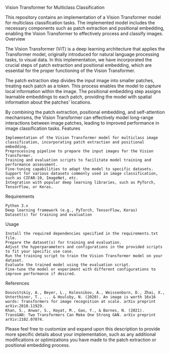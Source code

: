 Vision Transformer for Multiclass Classification

This repository contains an implementation of a Vision Transformer model for multiclass classification tasks. The implemented model includes the necessary components such as patch extraction and positional embedding, enabling the Vision Transformer to effectively process and classify images.
Overview

The Vision Transformer (ViT) is a deep learning architecture that applies the Transformer model, originally introduced for natural language processing tasks, to visual data. In this implementation, we have incorporated the crucial steps of patch extraction and positional embedding, which are essential for the proper functioning of the Vision Transformer.

The patch extraction step divides the input image into smaller patches, treating each patch as a token. This process enables the model to capture local information within the image. The positional embedding step assigns learnable embeddings to each patch, providing the model with spatial information about the patches' locations.

By combining the patch extraction, positional embedding, and self-attention mechanisms, the Vision Transformer can effectively model long-range interactions between image patches, leading to improved performance in image classification tasks.
Features

    Implementation of the Vision Transformer model for multiclass image classification, incorporating patch extraction and positional embedding.
    Preprocessing pipeline to prepare the input images for the Vision Transformer.
    Training and evaluation scripts to facilitate model training and performance assessment.
    Fine-tuning capabilities to adapt the model to specific datasets.
    Support for various datasets commonly used in image classification, such as CIFAR-10, ImageNet, etc.
    Integration with popular deep learning libraries, such as PyTorch, TensorFlow, or Keras.

Requirements

    Python 3.x
    Deep learning framework (e.g., PyTorch, TensorFlow, Keras)
    Dataset(s) for training and evaluation

Usage

    Install the required dependencies specified in the requirements.txt file.
    Prepare the dataset(s) for training and evaluation.
    Adjust the hyperparameters and configurations in the provided scripts to fit your specific use case.
    Run the training script to train the Vision Transformer model on your dataset.
    Evaluate the trained model using the evaluation script.
    Fine-tune the model or experiment with different configurations to improve performance if desired.

References

    Dosovitskiy, A., Beyer, L., Kolesnikov, A., Weissenborn, D., Zhai, X., Unterthiner, T., ... & Houlsby, N. (2020). An image is worth 16x16 words: Transformers for image recognition at scale. arXiv preprint arXiv:2010.11929.
    Khan, S., Anwar, S., Hayat, M., Gao, Y., & Barnes, N. (2021). TransGAN: Two Transformers Can Make One Strong GAN. arXiv preprint arXiv:2102.07074.

Please feel free to customize and expand upon this description to provide more specific details about your implementation, such as any additional modifications or optimizations you have made to the patch extraction or positional embedding process.
